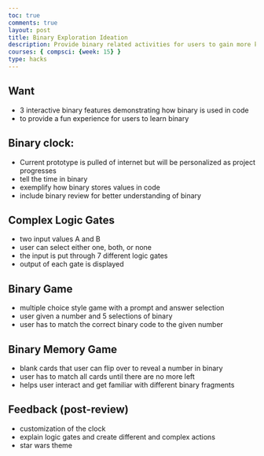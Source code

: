 ```yaml
---
toc: true
comments: true
layout: post
title: Binary Exploration Ideation
description: Provide binary related activities for users to gain more knowledge of how binary works
courses: { compsci: {week: 15} }
type: hacks
---
```


## Want
- 3 interactive binary features demonstrating how binary is used in code
- to provide a fun experience for users to learn binary

## Binary clock:
- Current prototype is pulled of internet but will be personalized as project progresses
- tell the time in binary
- exemplify how binary stores values in code
- include binary review for better understanding of binary

## Complex Logic Gates
- two input values A and B
- user can select either one, both, or none
- the input is put through 7 different logic gates
- output of each gate is displayed

## Binary Game
- multiple choice style game with a prompt and answer selection
- user given a number and 5 selections of binary
- user has to match the correct binary code to the given number

## Binary Memory Game
- blank cards that user can flip over to reveal a number in binary
- user has to match all cards until there are no more left
- helps user interact and get familiar with different binary fragments

## Feedback (post-review)
- customization of the clock
- explain logic gates and create different and complex actions
- star wars theme